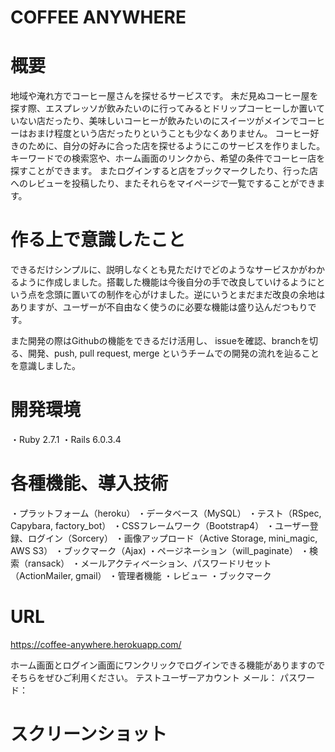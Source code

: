 # COFFEE ANYWHERE

# 概要
地域や淹れ方でコーヒー屋さんを探せるサービスです。
未だ見ぬコーヒー屋を探す際、エスプレッソが飲みたいのに行ってみるとドリップコーヒーしか置いていない店だったり、美味しいコーヒーが飲みたいのにスイーツがメインでコーヒーはおまけ程度という店だったりということも少なくありません。
コーヒー好きのために、自分の好みに合った店を探せるようにこのサービスを作りました。
キーワードでの検索窓や、ホーム画面のリンクから、希望の条件でコーヒー店を探すことができます。
またログインすると店をブックマークしたり、行った店へのレビューを投稿したり、またそれらをマイページで一覧ですることができます。

# 作る上で意識したこと
できるだけシンプルに、説明しなくとも見ただけでどのようなサービスかがわかるように作成しました。搭載した機能は今後自分の手で改良していけるようにという点を念頭に置いての制作を心がけました。逆にいうとまだまだ改良の余地はありますが、ユーザーが不自由なく使うのに必要な機能は盛り込んだつもりです。

また開発の際はGithubの機能をできるだけ活用し、
issueを確認、branchを切る、開発、push, pull request, merge
というチームでの開発の流れを辿ることを意識しました。

# 開発環境
・Ruby 2.7.1
・Rails 6.0.3.4

# 各種機能、導入技術
・プラットフォーム（heroku）
・データベース（MySQL）
・テスト（RSpec, Capybara, factory_bot）
・CSSフレームワーク（Bootstrap4）
・ユーザー登録、ログイン（Sorcery）
・画像アップロード（Active Storage, mini_magic, AWS S3）
・ブックマーク（Ajax)
・ページネーション（will_paginate）
・検索（ransack）
・メールアクティベーション、パスワードリセット （ActionMailer, gmail）
・管理者機能
・レビュー
・ブックマーク

# URL
https://coffee-anywhere.herokuapp.com/

ホーム画面とログイン画面にワンクリックでログインできる機能がありますのでそちらをぜひご利用ください。
テストユーザーアカウント
メール：
パスワード：

# スクリーンショット